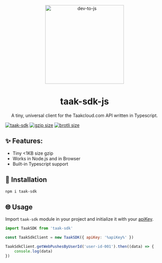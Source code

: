 <p align="center">
<img src="https://taakcloud.com/assets/img/appicon.svg" width="250" alt="dev-to-js">
</p>
<h1 align="center">
taak-sdk-js
</h1>
<p align="center">
A tiny, universal client for the Taakcloud.com API written in Typescript.
</p>

<div>
<a href="https://www.npmjs.com/package/taak-sdk"><img src="https://img.shields.io/npm/v/taak-sdk" alt="taak-sdk"></a>
<a href="https://unpkg.com/taak-sdk"><img src="https://img.badgesize.io/https://unpkg.com/taak-sdk@1.1.0/dist/index.js?compression=gzip" alt="gzip size"></a>
<a href="https://unpkg.com/taak-sdk"><img src="https://img.badgesize.io/https://unpkg.com/taak-sdk@1.1.0/dist/index.js?compression=brotli" alt="brotli size"></a>
</div>

## ✨ Features:
- Tiny <1KB size gzip
- Works in Node.js and in Browser
- Built-in Typescript support

## 🔧 Installation

```bash
npm i taak-sdk
```

## 🌐 Usage

Import `taak-sdk` module in your project and initialize it with your [apiKey](https://taakcloud.com/apps/credentials).

```js
import TaakSDK from 'taak-sdk'

const TaakSdkClient = new TaakSDK({ apiKey: '%apiKey%' })

TaakSdkClient.getWebPushesByUserId('user-id-001').then((data) => {
    console.log(data)
})

```
